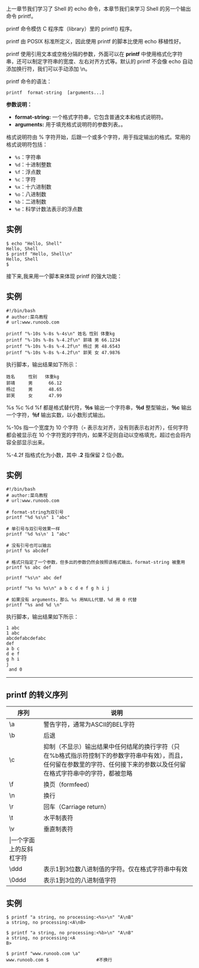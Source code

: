 上一章节我们学习了 Shell 的 echo 命令，本章节我们来学习 Shell 的另一个输出命令 printf。

printf 命令模仿 C 程序库（library）里的 printf() 程序。

printf 由 POSIX 标准所定义，因此使用 printf 的脚本比使用 echo 移植性好。

printf 使用引用文本或空格分隔的参数，外面可以在 **printf** 中使用格式化字符串，还可以制定字符串的宽度、左右对齐方式等。默认的 printf 不会像 echo 自动添加换行符，我们可以手动添加 \n。

printf 命令的语法：

``` shell
printf  format-string  [arguments...]
```
**参数说明：**

- **format-string:** 一个格式字符串，它包含普通文本和格式说明符。
- **arguments:** 用于填充格式说明符的参数列表。。

格式说明符由 % 字符开始，后跟一个或多个字符，用于指定输出的格式。常用的格式说明符包括：

- `%s`：字符串
- `%d`：十进制整数
- `%f`：浮点数
- `%c`：字符
- `%x`：十六进制数
- `%o`：八进制数
- `%b`：二进制数
- `%e`：科学计数法表示的浮点数

## 实例

``` shell
$ echo "Hello, Shell"  
Hello, Shell  
$ printf "Hello, Shell\n"  
Hello, Shell  
$  
```

接下来,我来用一个脚本来体现 printf 的强大功能：

## 实例

``` shell
#!/bin/bash  
# author:菜鸟教程  
# url:www.runoob.com  
   
printf "%-10s %-8s %-4s\n" 姓名 性别 体重kg    
printf "%-10s %-8s %-4.2f\n" 郭靖 男 66.1234  
printf "%-10s %-8s %-4.2f\n" 杨过 男 48.6543  
printf "%-10s %-8s %-4.2f\n" 郭芙 女 47.9876  
```

执行脚本，输出结果如下所示：

``` shell
姓名     性别   体重kg
郭靖     男      66.12
杨过     男      48.65
郭芙     女      47.99
```

%s %c %d %f 都是格式替代符，**％s** 输出一个字符串，**％d** 整型输出，**％c** 输出一个字符，**％f** 输出实数，以小数形式输出。

%-10s 指一个宽度为 10 个字符（**-** 表示左对齐，没有则表示右对齐），任何字符都会被显示在 10 个字符宽的字符内，如果不足则自动以空格填充，超过也会将内容全部显示出来。

%-4.2f 指格式化为小数，其中 **.2** 指保留 2 位小数。

## 实例

``` shell
#!/bin/bash  
# author:菜鸟教程  
# url:www.runoob.com  
   
# format-string为双引号  
printf "%d %s\n" 1 "abc"  
  
# 单引号与双引号效果一样  
printf '%d %s\n' 1 "abc"  
  
# 没有引号也可以输出  
printf %s abcdef  
  
# 格式只指定了一个参数，但多出的参数仍然会按照该格式输出，format-string 被重用  
printf %s abc def  
  
printf "%s\n" abc def  
  
printf "%s %s %s\n" a b c d e f g h i j  
  
# 如果没有 arguments，那么 %s 用NULL代替，%d 用 0 代替  
printf "%s and %d \n"  
```
执行脚本，输出结果如下所示：

``` shell
1 abc
1 abc
abcdefabcdefabc
def
a b c
d e f
g h i
j  
 and 0
```

---

## printf 的转义序列

|序列|说明|
|---|---|
|\a|警告字符，通常为ASCII的BEL字符|
|\b|后退|
|\c|抑制（不显示）输出结果中任何结尾的换行字符（只在%b格式指示符控制下的参数字符串中有效），而且，任何留在参数里的字符、任何接下来的参数以及任何留在格式字符串中的字符，都被忽略|
|\f|换页（formfeed）|
|\n|换行|
|\r|回车（Carriage return）|
|\t|水平制表符|
|\v|垂直制表符|
|\\|一个字面上的反斜杠字符|
|\ddd|表示1到3位数八进制值的字符。仅在格式字符串中有效|
|\0ddd|表示1到3位的八进制值字符|

## 实例

``` shell
$ printf "a string, no processing:<%s>\n" "A\nB"  
a string, no processing:<A\nB>  
  
$ printf "a string, no processing:<%b>\n" "A\nB"  
a string, no processing:<A  
B>  
  
$ printf "www.runoob.com \a"  
www.runoob.com $                  #不换行
```